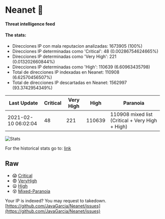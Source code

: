 # Neanet :hocho:
#### Threat intelligence feed
#### The stats:

- Direcciones IP con mala reputacion analizadas: 1673905 (100%)
- Direcciones IP determinadas como 'Critical':  48 (0.00286754624665%)
- Direcciones IP determinadas como 'Very High':  221 (0.013202660844%)
- Direcciones IP determinadas como 'High':  110639 (6.60963435798)
- Total de direcciones IP indexadas en Neanet:  110908 (6.62570456507%)
- Total de direcciones IP descartadas en Neanet:  1562997 (93.3742954349%)

| Last Update | Critical | Very High | High | Paranoia |
| --- | --- | --- | --- | --- |
| 2021-02-10 06:02:04 | 48 | 221 | 110639 | 110908 mixed list (Critical + Very High + High)|

![Stats](https://docs.google.com/spreadsheets/d/e/2PACX-1vSnaNMIXVabIpDJjufMlzH7poXnshF3mgd8Is1g9ytUEzVsP5my4Trn8f-xkoLLQ38xpL3HtmUexLo6/pubchart?oid=501124687&format=image)

For the historical stats go to: [link](/stats.csv)
## Raw
- :scream: [Critical](https://raw.githubusercontent.com/JavaGarcia/Neanet/master/blacklists/neanet_critical.txt)
- :fearful: [VeryHigh](https://raw.githubusercontent.com/JavaGarcia/Neanet/master/blacklists/neanet_veryHigh.txtt)
- :frowning: [High](https://raw.githubusercontent.com/JavaGarcia/Neanet/master/blacklists/neanet_high.txt)
- :dizzy_face: [Mixed-Paranoia](https://raw.githubusercontent.com/JavaGarcia/Neanet/master/blacklists/neanet_all.txt)


Your IP is indexed? You may request to takedown. [https://github.com/JavaGarcia/Neanet/issues](https://github.com/JavaGarcia/Neanet/issues)



























































































































































































































































































































































































































































































































































































































































































































































































































































































































































































































































































































































































































































































































































































































































































































































































































































































































































































































































































































































































































































































































































































































































































































































































































































































































































































































































































































































































































































































































































































































































































































































































































































































































































































































































































































































































































































































































































































































































































































































































































































































































































































































































